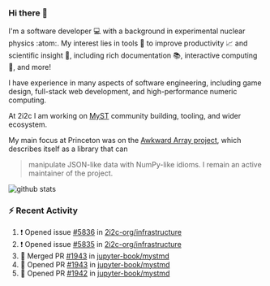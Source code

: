 ### Hi there 👋 

I'm a software developer 💻 with a background in experimental nuclear physics :atom:. My interest lies in tools :wrench: to improve productivity :chart_with_upwards_trend: and scientific insight :telescope:, including rich documentation 📚, interactive computing 🧮, and more! 

I have experience in many aspects of software engineering, including game design, full-stack web development, and high-performance numeric computing. 

At 2i2c I am working on [MyST](https://github.com/jupyter-book/mystmd) community building, tooling, and wider ecosystem. 

My main focus at Princeton was on the [Awkward Array project](awkward-array.org/), which describes itself as a library that can 
> manipulate JSON-like data with NumPy-like idioms. I remain an active maintainer of the project. 

![github stats](https://github-readme-stats.vercel.app/api?username=agoose77&show_icons=true&hide_rank=true&hide_title=true&bg_color=30,e76445,904e95&text_color=efe3ec&icon_color=efe3ec)
<!--
**agoose77/agoose77** is a ✨ _special_ ✨ repository because its `README.md` (this file) appears on your GitHub profile.

Here are some ideas to get you started:

- 🔭 I’m currently working on ...
- 🌱 I’m currently learning ...
- 👯 I’m looking to collaborate on ...
- 🤔 I’m looking for help with ...
- 💬 Ask me about ...
- 📫 How to reach me: ...
- 😄 Pronouns: ...
- ⚡ Fun fact: ...
-->

### :zap: Recent Activity

<!--START_SECTION:activity-->
1. ❗ Opened issue [#5836](https://github.com/2i2c-org/infrastructure/issues/5836) in [2i2c-org/infrastructure](https://github.com/2i2c-org/infrastructure)
2. ❗ Opened issue [#5835](https://github.com/2i2c-org/infrastructure/issues/5835) in [2i2c-org/infrastructure](https://github.com/2i2c-org/infrastructure)
3. 🎉 Merged PR [#1943](https://github.com/jupyter-book/mystmd/pull/1943) in [jupyter-book/mystmd](https://github.com/jupyter-book/mystmd)
4. 💪 Opened PR [#1943](https://github.com/jupyter-book/mystmd/pull/1943) in [jupyter-book/mystmd](https://github.com/jupyter-book/mystmd)
5. 💪 Opened PR [#1942](https://github.com/jupyter-book/mystmd/pull/1942) in [jupyter-book/mystmd](https://github.com/jupyter-book/mystmd)
<!--END_SECTION:activity-->
